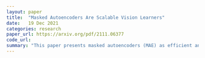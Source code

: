 ```yaml
---
layout: paper
title:  "Masked Autoencoders Are Scalable Vision Learners"
date:   19 Dec 2021
categories: research
paper_url: https://arxiv.org/pdf/2111.06377
code_url: 
summary: "This paper presents masked autoencoders (MAE) as efficient and scalable self-supervised learners for computer vision. MAE involves masking random patches of an input image and reconstructing the missing pixels using an asymmetric encoder-decoder architecture and a lightweight decoder. Masking a significant portion of the input image creates a challenging yet informative self-supervisory task. These innovations allow for efficient training of large models, tripling training speed and enhancing accuracy. A vanilla ViT-Huge model reaches top accuracy (87.8%) on ImageNet-1K data among similar methods. The model's transfer performance in downstream tasks surpasses that of supervised pre-training, indicating promising scaling potential."
---
```


